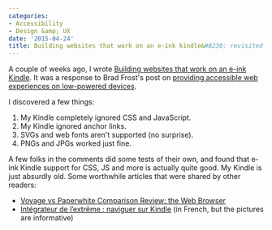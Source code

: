 ```yaml
---
categories:
- Accessibility
- Design &amp; UX
date: '2015-04-24'
title: Building websites that work on an e-ink kindle&#8230; revisited
---
```


A couple of weeks ago, I wrote [Building websites that work on an e-ink Kindle](/building-websites-that-work-on-an-e-ink-kindle/). It was a response to Brad Frost's post on [providing accessible web experiences on low-powered devices](http://bradfrost.com/blog/post/accessibility-and-low-powered-devices/).

I discovered a few things:

1. My Kindle completely ignored CSS and JavaScript.
2. My Kindle ignored anchor links.
3. SVGs and web fonts aren't supported (no surprise).
4. PNGs and JPGs worked just fine.

A few folks in the comments did some tests of their own, and found that e-ink Kindle support for CSS, JS and more is actually quite good. My Kindle is just absurdly old. Some worthwhile articles that were shared by other readers:

* [Voyage vs Paperwhite Comparison Review: the Web Browser](http://the-digital-reader.com/2014/10/22/voyage-vs-paperwhite-comparison-review-web-browser/)
* [Intégrateur de l’extrême : naviguer sur Kindle](http://www.nicolas-hoffmann.net/source/1637-Integrateur-de-l-extreme-naviguer-sur-Kindle.html) (in French, but the pictures are informative)